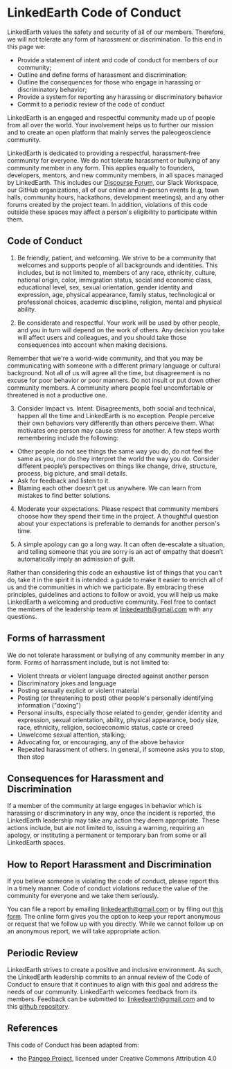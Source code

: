 # LinkedEarth Code of Conduct

LinkedEarth values the safety and security of all of our members. Therefore, we will not tolerate any form of harassment or discrimination. To this end in this page we:

* Provide a statement of intent and code of conduct for members of our community;
* Outline and define forms of harassment and discrimination;
* Outline the consequences for those who engage in harassing or discriminatory behavior;
* Provide a system for reporting any harassing or discriminatory behavior
* Commit to a periodic review of the code of conduct

LinkedEarth is an engaged and respectful community made up of people from all over the world. Your involvement helps us to further our mission and to create an open platform that mainly serves the paleogeoscience community.

LinkedEarth is dedicated to providing a respectful, harassment-free community for everyone. We do not tolerate harassment or bullying of any community member in any form. This applies equally to founders, developers, mentors, and new community members, in all spaces managed by LinkedEarth. This includes our [Discourse Forum](https://discourse.linked.earth), our Slack Workspace, our GitHub organizations, all of our online and in-person events (e.g, town halls, community hours, hackathons, development meetings), and any other forums created by the project team. In addition, violations of this code outside these spaces may affect a person's eligibility to participate within them.

## Code of Conduct

1. Be friendly, patient, and welcoming.
We strive to be a community that welcomes and supports people of all backgrounds and identities. This includes, but is not limited to, members of any race, ethnicity, culture, national origin, color, immigration status, social and economic class, educational level, sex, sexual orientation, gender identity and expression, age, physical appearance, family status, technological or professional choices, academic discipline, religion, mental and physical ability.

2. Be considerate and respectful.
Your work will be used by other people, and you in turn will depend on the work of others. Any decision you take will affect users and colleagues, and you should take those consequences into account when making decisions.

Remember that we're a world-wide community, and that you may be communicating with someone with a different primary language or cultural background. Not all of us will agree all the time, but disagreement is no excuse for poor behavior or poor manners. Do not insult or put down other community members. A community where people feel uncomfortable or threatened is not a productive one.

3. Consider Impact vs. Intent.
Disagreements, both social and technical, happen all the time and LinkedEarth is no exception. People perceive their own behaviors very differently than others perceive them. What motivates one person may cause stress for another. A few steps worth remembering include the following:

* Other people do not see things the same way you do, do not feel the same as you, nor do they interpret the world the way you do. Consider different people’s perspectives on things like change, drive, structure, process, big picture, and small details.
* Ask for feedback and listen to it.
* Blaming each other doesn’t get us anywhere. We can learn from mistakes to find better solutions.

4. Moderate your expectations.
Please respect that community members choose how they spend their time in the project. A thoughtful question about your expectations is preferable to demands for another person's time.

5. A simple apology can go a long way.
It can often de-escalate a situation, and telling someone that you are sorry is an act of empathy that doesn’t automatically imply an admission of guilt.

Rather than considering this code an exhaustive list of things that you can’t do, take it in the spirit it is intended: a guide to make it easier to enrich all of us and the communities in which we participate. By embracing these principles, guidelines and actions to follow or avoid, you will help us make LinkedEarth a welcoming and productive community. Feel free to contact the members of the leadership team at [linkedearth@gmail.com](mailto:linkedearth@gmail.com) with any questions.

## Forms of harrassment

We do not tolerate harassment or bullying of any community member in any form. Forms of harrassment include, but is not limited to:

* Violent threats or violent language directed against another person
* Discriminatory jokes and language
* Posting sexually explicit or violent material
* Posting (or threatening to post) other people's personally identifying information ("doxing")
* Personal insults, especially those related to gender, gender identity and expression, sexual orientation, ability, physical appearance, body size, race, ethnicity, religion, socioeconomic status, caste or creed
* Unwelcome sexual attention, stalking;
* Advocating for, or encouraging, any of the above behavior
* Repeated harassment of others. In general, if someone asks you to stop, then stop

## Consequences for Harassment and Discrimination

If a member of the community at large engages in behavior which is harassing or discriminatory in any way, once the incident is reported, the LinkedEarth leadership may take any action they deem appropriate. These actions include, but are not limited to, issuing a warning, requiring an apology, or instituting a permanent or temporary ban from some or all LinkedEarth spaces.

## How to Report Harassment and Discrimination

If you believe someone is violating the code of conduct, please report this in a timely manner. Code of conduct violations reduce the value of the community for everyone and we take them seriously.

You can file a report by emailing [linkedearth@gmail.com](mailto:linkedearth@gmail.com) or by filing out [this form](https://forms.gle/nHNudoJeAwqns7YB6). The online form gives you the option to keep your report anonymous or request that we follow up with you directly. While we cannot follow up on an anonymous report, we will take appropriate action.

## Periodic Review

LinkedEarth strives to create a positive and inclusive environment. As such, the LinkedEarth leadership commits to an annual review of the Code of Conduct to ensure that it continues to align with this goal and address the needs of our community. LinkedEarth welcomes feedback from its members. Feedback can be submitted to: [linkedearth@gmail.com](mailto:linkedearth@gmail.com) and to this [github repository](https://github.com/LinkedEarth/governance/issues).

## References
This code of Conduct has been adapted from:
* the [Pangeo Project](https://github.com/pangeo-data/governance/blob/master/conduct/code_of_conduct.md), licensed under Creative Commons Attribution 4.0
